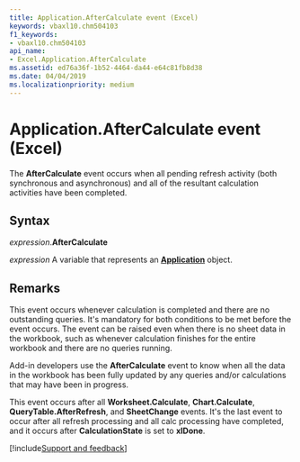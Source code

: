 ```yaml
---
title: Application.AfterCalculate event (Excel)
keywords: vbaxl10.chm504103
f1_keywords:
- vbaxl10.chm504103
api_name:
- Excel.Application.AfterCalculate
ms.assetid: ed76a36f-1b52-4464-da44-e64c81fb8d38
ms.date: 04/04/2019
ms.localizationpriority: medium
---
```



# Application.AfterCalculate event (Excel)

The **AfterCalculate** event occurs when all pending refresh activity (both synchronous and asynchronous) and all of the resultant calculation activities have been completed.


## Syntax

_expression_.**AfterCalculate**

_expression_ A variable that represents an **[Application](Excel.Application(object).md)** object.


## Remarks

This event occurs whenever calculation is completed and there are no outstanding queries. It's mandatory for both conditions to be met before the event occurs. The event can be raised even when there is no sheet data in the workbook, such as whenever calculation finishes for the entire workbook and there are no queries running.

Add-in developers use the **AfterCalculate** event to know when all the data in the workbook has been fully updated by any queries and/or calculations that may have been in progress.

This event occurs after all **Worksheet.Calculate**, **Chart.Calculate**, **QueryTable.AfterRefresh**, and **SheetChange** events. It's the last event to occur after all refresh processing and all calc processing have completed, and it occurs after **CalculationState** is set to **xlDone**.




[!include[Support and feedback](~/includes/feedback-boilerplate.md)]
